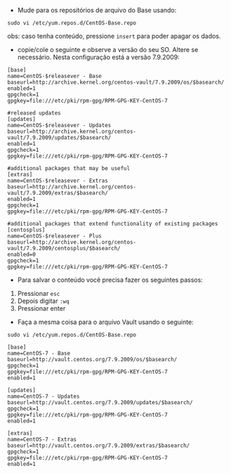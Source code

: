 - Mude para os repositórios de arquivo do Base usando:

```
sudo vi /etc/yum.repos.d/CentOS-Base.repo
```

obs: caso tenha conteúdo, pressione ```insert``` para poder apagar os dados.

- copie/cole o seguinte e observe a versão do seu SO. Altere se necessário. Nesta configuração está a versão 7.9.2009:

```
[base]
name=CentOS-$releasever - Base
baseurl=http://archive.kernel.org/centos-vault/7.9.2009/os/$basearch/
enabled=1
gpgcheck=1
gpgkey=file:///etc/pki/rpm-gpg/RPM-GPG-KEY-CentOS-7

#released updates
[updates]
name=CentOS-$releasever - Updates
baseurl=http://archive.kernel.org/centos-vault/7.9.2009/updates/$basearch/
enabled=1
gpgcheck=1
gpgkey=file:///etc/pki/rpm-gpg/RPM-GPG-KEY-CentOS-7

#additional packages that may be useful
[extras]
name=CentOS-$releasever - Extras
baseurl=http://archive.kernel.org/centos-vault/7.9.2009/extras/$basearch/
enabled=1
gpgcheck=1
gpgkey=file:///etc/pki/rpm-gpg/RPM-GPG-KEY-CentOS-7

#additional packages that extend functionality of existing packages
[centosplus]
name=CentOS-$releasever - Plus
baseurl=http://archive.kernel.org/centos-vault/7.9.2009/centosplus/$basearch/
enabled=0
gpgcheck=1
gpgkey=file:///etc/pki/rpm-gpg/RPM-GPG-KEY-CentOS-7
```

- Para salvar o conteúdo você precisa fazer os seguintes passos:

1. Pressionar ```esc```
2. Depois digitar ```:wq```
3. Pressionar enter

- Faça a mesma coisa para o arquivo Vault usando o seguinte:

```
sudo vi /etc/yum.repos.d/CentOS-Base.repo
```

```
[base]
name=CentOS-7 - Base
baseurl=http://vault.centos.org/7.9.2009/os/$basearch/
gpgcheck=1
gpgkey=file:///etc/pki/rpm-gpg/RPM-GPG-KEY-CentOS-7
enabled=1

[updates]
name=CentOS-7 - Updates
baseurl=http://vault.centos.org/7.9.2009/updates/$basearch/
gpgcheck=1
gpgkey=file:///etc/pki/rpm-gpg/RPM-GPG-KEY-CentOS-7
enabled=1

[extras]
name=CentOS-7 - Extras
baseurl=http://vault.centos.org/7.9.2009/extras/$basearch/
gpgcheck=1
gpgkey=file:///etc/pki/rpm-gpg/RPM-GPG-KEY-CentOS-7
enabled=1
```
